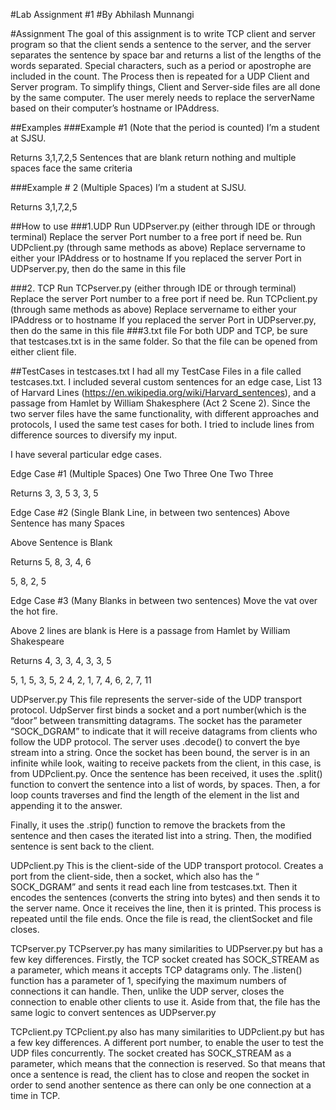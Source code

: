 #Lab Assignment #1
#By Abhilash Munnangi


#Assignment 
The goal of this assignment is to write TCP client and server program so that the client sends a sentence to the server, and the server separates the 
sentence by space bar and returns a list of the lengths of the words separated. Special characters, such as a period or apostrophe are included in the count. 
The Process then is repeated for a UDP Client and Server program. To simplify things, Client and Server-side files are all done by the same computer. The user 
merely needs to replace the serverName based on their computer’s hostname or IPAddress.


##Examples
###Example #1 (Note that the period is counted)
I’m a student at SJSU.

Returns 
3,1,7,2,5
Sentences that are blank return nothing and multiple spaces face the same criteria 

###Example # 2 (Multiple Spaces)
I’m           a          student      at         SJSU.

Returns 
3,1,7,2,5

##How to use 
###1.UDP
Run UDPserver.py (either through IDE or through terminal)
Replace the server Port number to a free port if need be.
Run UDPclient.py (through same methods as above)
Replace servername to either your IPAddress or to hostname
If you replaced the server Port in UDPserver.py, then do the same in this file

###2. TCP
Run TCPserver.py (either through IDE or through terminal)
Replace the server Port number to a free port if need be.
Run TCPclient.py (through same methods as above)
Replace servername to either your IPAddress or to hostname
If you replaced the server Port in UDPserver.py, then do the same in this file
###3.txt file
For both UDP and TCP, be sure that testcases.txt is in the same folder. 
So that the file can be opened from either client file.


##TestCases in testcases.txt
I had all my TestCase Files in a file called testcases.txt. I included several custom sentences for an edge case,  List 13 of 
Harvard Lines (https://en.wikipedia.org/wiki/Harvard_sentences), and a passage from Hamlet by William Shakesphere (Act 2 Scene 2).
Since the two server files have the same functionality, with different approaches and protocols, I used the same test cases for both. 
I tried to include lines from difference sources to diversify my input. 


I have several particular edge cases.


Edge Case #1 (Multiple Spaces)
One Two Three
One        Two             Three


Returns 
3, 3, 5
3, 3, 5


Edge Case #2 (Single Blank Line, in between two sentences)
Above Sentence has many Spaces


Above Sentence is Blank


Returns 
5, 8, 3, 4, 6


5, 8, 2, 5


Edge Case #3 (Many Blanks in between two sentences)
Move the vat over the hot fire.




Above 2 lines are blank is
Here is a passage from Hamlet by William Shakespeare


Returns 
4, 3, 3, 4, 3, 3, 5




5, 1, 5, 3, 5, 2
4, 2, 1, 7, 4, 6, 2, 7, 11


UDPserver.py
This file represents the server-side of the UDP transport protocol. 
UdpServer first binds a socket and a port number(which is the “door” between transmitting datagrams. The socket has the parameter “SOCK_DGRAM” to 
indicate that it will receive datagrams from clients who follow the UDP protocol. The server uses .decode() to convert the bye stream into a string. 
Once the socket has been bound, the server is in an infinite while look, waiting to receive packets from the client, in this case, is from  UDPclient.py. 
Once the sentence has been received, it uses the .split() function to convert the sentence into a list of words, by spaces. 
Then, a for loop counts traverses and find the length of the element in the list and appending it to the answer.

Finally, it uses the .strip() function to remove the brackets from the sentence and then cases the iterated list into a string. 
Then, the modified sentence is sent back to the client. 

UDPclient.py
This is the client-side of the UDP transport protocol. Creates a port from the client-side, then a socket, 
which also has the “ SOCK_DGRAM”   and sents it read each line from testcases.txt. Then it encodes the sentences (converts the string into bytes) 
and then sends it to the server name. Once it receives the line, then it is printed. This process is repeated until the file ends. Once the file is 
read, the clientSocket and file closes.

TCPserver.py
TCPserver.py  has many similarities to UDPserver.py but has a few key differences. Firstly, the TCP socket created has SOCK_STREAM as a parameter, 
which means it accepts TCP datagrams only. The .listen() function has a parameter of 1, specifying the maximum numbers of connections it can handle. 
Then, unlike the UDP server, closes the connection to enable other clients to use it. Aside from that, the file has the same logic to convert sentences as UDPserver.py

TCPclient.py 
TCPclient.py also has many similarities to UDPclient.py but has a few key differences. A different port number, to enable the user to test the UDP files concurrently. 
The socket created has SOCK_STREAM as a parameter, which means that the connection is reserved. So that means that once a sentence is read, the client has to 
close and reopen the socket in order to send another sentence as there can only be one connection at a time in TCP.